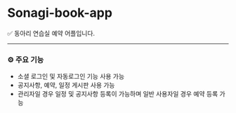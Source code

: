 # Sonagi-book-app

✅ 동아리 연습실 예약 어플입니다.


---


### ⚙️ 주요 기능
* 소셜 로그인 및 자동로그인 기능 사용 가능
* 공지사항, 예약, 일정 게시판 사용 가능
* 관리자일 경우 일정 및 공지사항 등록이 가능하며 일반 사용자일 경우 예약 등록 가능
